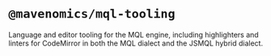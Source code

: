 # `@mavenomics/mql-tooling`

Language and editor tooling for the MQL engine, including highlighters and
linters for CodeMirror in both the MQL dialect and the JSMQL hybrid dialect.
